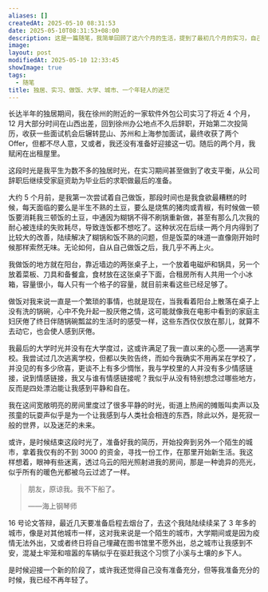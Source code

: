 ```yaml
---
aliases: []
createdAt: 2025-05-10 08:31:53
date: 2025-05-10T08:31:53+08:00
description: 这是一篇随笔，我简单回顾了这六个月的生活，提到了最初几个月的实习，自己第一次做饭，大学生活以及我在城市中的生活方式。困惑与迷茫总是与我形影不离，一时间不知道该如何应对这些东西。
image: 
layout: post
modifiedAt: 2025-05-10 12:33:45
showImage: true
tags:
  - 随笔
title: 独居、实习、做饭、大学、城市、一个年轻人的迷茫
---
```


长达半年的独居期间，我在徐州的附近的一家软件外包公司实习了将近 4 个月，12 月大部分时间在山西出差，回到徐州办公地点不久后辞职，开始第二次投简历，收获一些面试机会后辗转昆山、苏州和上海参加面试，最终收获了两个 Offer，但都不尽人意，又或者，我还没有准备好迎接这一切。随后的两个月，我赋闲在出租屋里。

这段时光是我平生为数不多的独居时光，在实习期间甚至做到了收支平衡，从公司辞职后继续受家庭资助为毕业后的求职做最后的准备。

大约 5 个月前，是我第一次尝试着自己做饭，那段时间也是我食欲最糟糕的时候，每天面临的要么是半生不熟的土豆，要么是烧焦的猪肉或青椒，有时候做一顿饭要消耗我三顿饭的土豆，中通因为糊锅不得不刷锅重新做，甚至有那么几次我的耐心被连续的失败耗尽，导致连饭都不想吃了。这种状况在后续一两个月内得到了比较大的改善，陆续解决了糊锅和饭不熟的问题，但是饭菜的味道一直像刚开始时候那样索然无味。无论如何，自从自己做饭之后，我几乎不再上火。

我做饭的地方就在阳台，靠近墙边的两张桌子上，一个放着电磁炉和锅具，另一个放着菜板、刀具和备餐盒，食材放在这张桌子下面，合租房所有人共用一个小冰箱，容量很小，每人只有一个格子的容量，就目前来看这些已经足够了。

做饭对我来说一直是一个繁琐的事情，也就是现在，当我看着阳台上散落在桌子上没有洗的锅碗，心中不免升起一股厌倦之情，这可能就像我在电影中看到的家庭主妇厌倦了终日伴随锅碗瓢盆的生活时的感受一样，这些东西仅仅放在那儿，就算不去动它，也会使人感到厌倦。

我最后的大学时光并没有在大学度过，这或许满足了我一直以来的心愿——逃离学校。我尝试过几次逃离学校，但都以失败告终，而如今我确实不用再呆在学校了，并没见的有多少欣喜，更谈不上有多少惆怅，我与学校里的人并没有多少情感链接，说到情感链接，我又与谁有情感链接呢？我似乎从没有特别想念过哪些地方，反而是四处漂泊能让我感到平静和自在。

我在这间宽敞明亮的房间里度过了很多平静的时光，街道上热闹的摊贩叫卖声以及孩童的玩耍声似乎是为一个让我感到与人类社会相连的东西，除此以外，是死寂一般的世界，以及迷茫的未来。

或许，是时候结束这段时光了，准备好我的简历，开始投奔到另外一个陌生的城市，拿着我仅有的不到 3000 的资金，寻找一份工作，在那里开始新生活。我这样想着，眼神有些迷离，透过乌云的阳光照射进我的房间，那是一种诡异的亮光，似乎所有的暖色光都被乌云过滤了一样。

> 朋友，原谅我。我不下船了。
>
>——海上钢琴师

16 号论文答辩，最近几天要准备启程去烟台了，去这个我陆陆续续呆了 3 年多的城市，像是对其他城市一样，这对我来说是一个陌生的城市，大学期间或是因为疫情无法外出，又或者终日将自己埋藏在图书馆里不愿外出，总之城市让我感到不安，混凝土牢笼和喧嚣的车辆似乎在驱赶我这个习惯了小溪与土壤的乡下人。

是时候迎接一个新的阶段了，或许我还觉得自己没有准备充分，但等我准备充分的时候，我已经不再年轻了。
